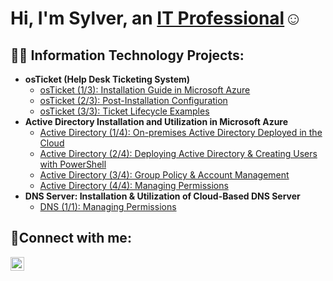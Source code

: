 <h1>Hi, I'm Sylver, an <a href="https://linkedin.com/in/Josh">IT Professional</a>☺</h1>

<h2>👨‍💻 Information Technology Projects:</h2>

- <b>osTicket (Help Desk Ticketing System)</b>
  - [osTicket (1/3): Installation Guide in Microsoft Azure](https://github.com/sylvernbrown/osticket-prereqs)
  - [osTicket (2/3): Post-Installation Configuration](https://github.com/sylvernbrown/osticket-post-installation-config)
  - [osTicket (3/3): Ticket Lifecycle Examples](https://github.com/sylvernbrown/osticket-lifestyle-ex)
- <b>Active Directory Installation and Utilization in Microsoft Azure </b>
  - [Active Directory (1/4): On-premises Active Directory Deployed in the Cloud ](https://github.com/sylvernbrown/azure-ad-1)
  - [Active Directory (2/4): Deploying Active Directory & Creating Users with PowerShell ](https://github.com/sylvernbrown/azure-ad-2)
  - [Active Directory (3/4): Group Policy & Account Management ](https://github.com/sylvernbrown/azure-ad-3)
  - [Active Directory (4/4): Managing Permissions ](https://github.com/sylvernbrown/azure-ad-4)
- <b>DNS Server: Installation & Utilization of Cloud-Based DNS Server</b>
  - [DNS (1/1): Managing Permissions ](https://github.com/sylvernbrown/azure-dns-1)
<h2>🤳Connect with me:</h2>

[<img align="left" alt="Josh | LinkedIn" width="22px" src="https://cdn.jsdelivr.net/npm/simple-icons@v3/icons/linkedin.svg" />][linkedin]

[linkedin]: https://linkedin.com/in/Josh
